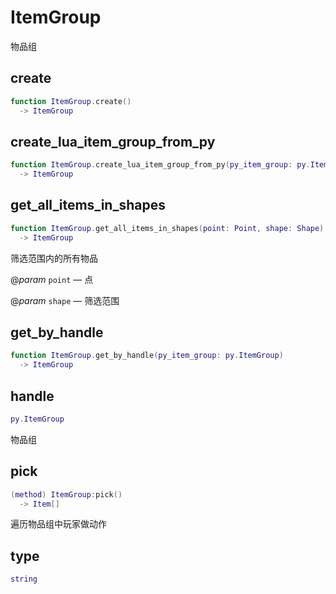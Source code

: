 # ItemGroup

物品组

## create

```lua
function ItemGroup.create()
  -> ItemGroup
```

## create_lua_item_group_from_py

```lua
function ItemGroup.create_lua_item_group_from_py(py_item_group: py.ItemGroup)
  -> ItemGroup
```

## get_all_items_in_shapes

```lua
function ItemGroup.get_all_items_in_shapes(point: Point, shape: Shape)
  -> ItemGroup
```

筛选范围内的所有物品

@*param* `point` — 点

@*param* `shape` — 筛选范围
## get_by_handle

```lua
function ItemGroup.get_by_handle(py_item_group: py.ItemGroup)
  -> ItemGroup
```

## handle

```lua
py.ItemGroup
```

物品组
## pick

```lua
(method) ItemGroup:pick()
  -> Item[]
```

遍历物品组中玩家做动作
## type

```lua
string
```


